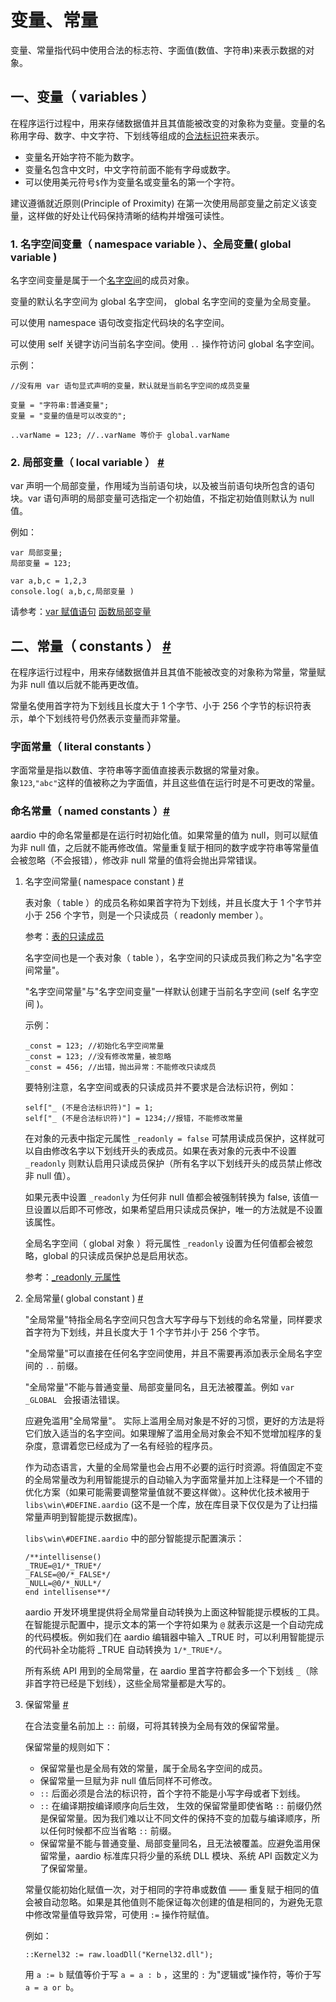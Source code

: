 # 变量、常量

变量、常量指代码中使用合法的标志符、字面值(数值、字符串)来表示数据的对象。

## 一、变量（ variables ）

在程序运行过程中，用来存储数据值并且其值能被改变的对象称为变量。变量的名称用字母、数字、中文字符、下划线等组成的[合法标识符](basic-syntax.md)来表示。  
  
- 变量名开始字符不能为数字。  
- 变量名包含中文时，中文字符前面不能有字母或数字。  
- 可以使用美元符号`$`作为变量名或变量名的第一个字符。  
  
建议遵循就近原则(Principle of Proximity) 在第一次使用局部变量之前定义该变量，这样做的好处让代码保持清晰的结构并增强可读性。  
  
### 1. 名字空间变量（ namespace variable ）、全局变量( global variable )

名字空间变量是属于一个[名字空间](namespace.md)的成员对象。  

变量的默认名字空间为 global 名字空间， global 名字空间的变量为全局变量。

可以使用 namespace 语句改变指定代码块的名字空间。

可以使用 self 关键字访问当前名字空间。使用 `..` 操作符访问 global 名字空间。

示例：

  
```aardio
//没有用 var 语句显式声明的变量，默认就是当前名字空间的成员变量

变量 = "字符串:普通变量";
变量 = "变量的值是可以改变的";

..varName = 123; //..varName 等价于 global.varName
```  

### 2. 局部变量（ local variable ） <a id="var" href="#var">&#x23;</a>


var 声明一个局部变量，作用域为当前语句块，以及被当前语句块所包含的语句块。var 语句声明的局部变量可选指定一个初始值，不指定初始值则默认为 null 值。

例如：

  
```aardio
var 局部变量;
局部变量 = 123;

var a,b,c = 1,2,3
console.log( a,b,c,局部变量 )
```  

请参考：[var 赋值语句](statements/assignment.md#var) [函数局部变量](function/definitions.md#var)  


## 二、常量（ constants ） <a id="constants" href="#constants">&#x23;</a>


在程序运行过程中，用来存储数据值并且其值不能被改变的对象称为常量，常量赋为非 null 值以后就不能再更改值。  

常量名使用首字符为下划线且长度大于 1 个字节、小于 256 个字节的标识符表示，单个下划线符号仍然表示变量而非常量。

### 字面常量（ literal constants ）

字面常量是指以数值、字符串等字面值直接表示数据的常量对象。  
象`123`,`"abc"`这样的值被称之为字面值，并且这些值在运行时是不可更改的常量。


### 命名常量（ named constants ）<a id="named-constants" href="#named-constants">&#x23;</a>

aardio 中的命名常量都是在运行时初始化值。如果常量的值为 null，则可以赋值为非 null 值，之后就不能再修改值。常量重复赋于相同的数字或字符串等常量值会被忽略（不会报错），修改非 null 常量的值将会抛出异常错误。  

1. 名字空间常量( namespace constant ) <a id="namespace-constant" href="#namespace-constant">&#x23;</a>

    表对象（ table ）的成员名称如果首字符为下划线，并且长度大于 1 个字节并小于 256 个字节，则是一个只读成员（ readonly member ）。
    
    参考：[表的只读成员](datatype/table/_.md#readonly-member) 

    名字空间也是一个表对象（ table ），名字空间的只读成员我们称之为"名字空间常量"。
    
    "名字空间常量"与"名字空间变量"一样默认创建于当前名字空间 (self 名字空间 )。  
 
    示例：   

    ```aardio
    _const = 123; //初始化名字空间常量
    _const = 123; //没有修改常量，被忽略
    _const = 456; //出错，抛出异常：不能修改只读成员
    ```  
    
    要特别注意，名字空间或表的只读成员并不要求是合法标识符，例如： 

    ```aardio
    self["_ (不是合法标识符)"] = 1;
    self["_ (不是合法标识符)"] = 1234;//报错，不能修改常量
    ```  
    
    在对象的元表中指定元属性 `_readonly = false` 可禁用读成员保护，这样就可以自由修改名字以下划线开头的表成员。如果在表对象的元表中不设置 `_readonly` 则默认启用只读成员保护（所有名字以下划线开头的成员禁止修改非 null 值）。  
    
    如果元表中设置  `_readonly`  为任何非 null 值都会被强制转换为 false,  该值一旦设置以后即不可修改，如果希望启用只读成员保护，唯一的方法就是不设置该属性。  
    
    全局名字空间（ global 对象 ）将元属性 `_readonly` 设置为任何值都会被忽略，global 的只读成员保护总是启用状态。  

    参考：[_readonly 元属性](datatype/table/meta.md#_readonly)
  
  
2. 全局常量( global constant )  <a id="global-constant" href="#global-constant">&#x23;</a>


    "全局常量"特指全局名字空间只包含大写字母与下划线的命名常量，同样要求首字符为下划线，并且长度大于 1 个字节并小于 256 个字节。

    "全局常量"可以直接在任何名字空间使用，并且不需要再添加表示全局名字空间的 `..` 前缀。

    "全局常量"不能与普通变量、局部变量同名，且无法被覆盖。例如 `var _GLOBAL ` 会报语法错误。  
    
    应避免滥用"全局常量"。 实际上滥用全局对象是不好的习惯，更好的方法是将它们放入适当的名字空间。如果理解了滥用全局对象会不知不觉增加程序的复杂度，意谓着您已经成为了一名有经验的程序员。  

    作为动态语言，大量的全局常量也会占用不必要的运行时资源。将值固定不变的全局常量改为利用智能提示的自动输入为字面常量并加上注释是一个不错的优化方案（如果可能需要调整常量值就不要这样做）。这种优化技术被用于 `libs\win\#DEFINE.aardio` (这不是一个库，放在库目录下仅仅是为了让扫描常量声明到智能提示数据库)。 

    `libs\win\#DEFINE.aardio` 中的部分智能提示配置演示：
    ```
    /**intellisense() 
    _TRUE=@1/*_TRUE*/
    _FALSE=@0/*_FALSE*/
    _NULL=@0/*_NULL*/
    end intellisense**/
    ```

    aardio 开发环境里提供将全局常量自动转换为上面这种智能提示模板的工具。在智能提示配置中，提示文本的第一个字符如果为 `@` 就表示这是一个自动完成的代码模板。例如我们在 aardio 编辑器中输入 _TRUE 时，可以利用智能提示的代码补全功能将 _TRUE 自动转换为 `1/*_TRUE*/`。

    所有系统 API 用到的全局常量，在 aardio 里首字符都会多一个下划线 `_`（除非首字符已经是下划线），这些全局常量都是大写的。　

3. 保留常量  <a id="reserved-constant" href="#reserved-constant">&#x23;</a>

    在合法变量名前加上 `::` 前缀，可将其转换为全局有效的保留常量。  

    保留常量的规则如下：
    - 保留常量也是全局有效的常量，属于全局名字空间的成员。
    - 保留常量一旦赋为非 null 值后同样不可修改。 
    - `::` 后面必须是合法的标识符，首个字符不能是小写字母或者下划线。
    - `::` 在编译期按编译顺序向后生效， 生效的保留常量即使省略 `::` 前缀仍然是保留常量。因为我们难以让不同文件的保持不变的加载与编译顺序，所以任何时候都不应当省略 `::` 前缀。
    - 保留常量不能与普通变量、局部变量同名，且无法被覆盖。应避免滥用保留常量，aardio 标准库只将少量的系统 DLL 模块、系统 API 函数定义为了保留常量。 

    常量仅能初始化赋值一次，对于相同的字符串或数值 —— 重复赋于相同的值会被自动忽略。如果是其他值则不能保证每次创建的值是相同的，为避免无意中修改常量值导致异常，可使用 `:=` 操作符赋值。  
    
    例如：  
    
    ```aardio
    ::Kernel32 := raw.loadDll("Kernel32.dll");
    ```  

    用 `a := b` 赋值等价于写  `a = a : b` ，这里的 `:` 为"逻辑或"操作符，等价于写  `a = a or b`。 